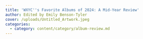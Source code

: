 ```yaml
---
title: 'WXYC''s Favorite Albums of 2024: A Mid-Year Review'
author: Edited by Emily Benson-Tyler
cover: /uploads/Untitled_Artwork.jpeg
categories:
  - category: content/category/album-review.md
---
```


